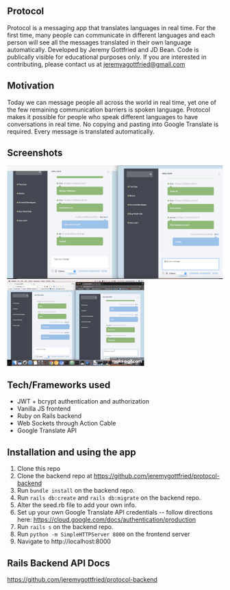 ## Protocol 
Protocol is a messaging app that translates languages in real time. For the first time, many people can communicate in different 
languages and each person will see all the messages translated in their own language automatically. 
Developed by Jeremy Gottfried and JD Bean. Code is publically visible for educational purposes only. 
If you are interested in contributing, please contact us at
jeremyagottfried@gmail.com 

## Motivation 
Today we can message people all across the world in real time, yet one of the few remaining communication barriers
is spoken language. Protocol makes it possible for people who speak different languages to have conversations in real time. 
No copying and pasting into Google Translate is required. Every message is translated automatically.

## Screenshots
![Screenshot](https://raw.githubusercontent.com/jeremygottfried/protocol-frontend/master/Protocol_Screenshot.png)
![Gif](https://raw.githubusercontent.com/jeremygottfried/protocol-frontend/master/Protocol_Demo.gif)

## Tech/Frameworks used
- JWT + bcrypt authentication and authorization
- Vanilla JS frontend
- Ruby on Rails backend
- Web Sockets through Action Cable
- Google Translate API 

## Installation and using the app

1. Clone this repo 
2. Clone the backend repo at https://github.com/jeremygottfried/protocol-backend
3. Run `bundle install` on the backend repo. 
4. Run `rails db:create` and `rails db:migrate` on the backend repo. 
5. Alter the seed.rb file to add your own info. 
5. Set up your own Google Translate API credentials -- follow directions here: https://cloud.google.com/docs/authentication/production
6. Run `rails s` on the backend repo. 
7. Run `python -m SimpleHTTPServer 8000` on the frontend server
8. Navigate to http://localhost:8000

## Rails Backend API Docs 
https://github.com/jeremygottfried/protocol-backend
